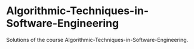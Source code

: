 # Algorithmic-Techniques-in-Software-Engineering
 Solutions of the course Algorithmic-Techniques-in-Software-Engineering.
